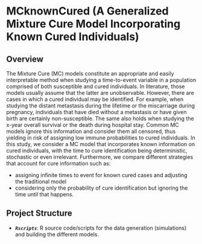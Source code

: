# MCknownCured (A Generalized Mixture Cure Model Incorporating Known Cured Individuals)

## Overview

The Mixture Cure (MC) models constitute an appropriate and easily interpretable method when studying a time-to-event variable in a population comprised of both susceptible and cured individuals.
In literature, those models usually assume that the latter are unobservable. However, there are cases in which a cured individual may be identified.
For example, when studying the distant metastasis during the lifetime or the miscarriage during pregnancy, individuals that have died without a metastasis or have given birth are certainly non-susceptible.
The same also holds when studying the x-year overall survival or the death during hospital stay. Common MC models ignore this information and consider them all censored, thus yielding in risk of assigning low immune probabilities to cured individuals.
In this study, we consider a MC model that incorporates known information on cured individuals, with the time to cure identification being deterministic, stochastic or even irrelevant.
Furthermore, we compare different strategies that account for cure information such as:
* assigning infinite times to event for known cured cases and adjusting the traditional model
* considering only the probability of cure identification but ignoring the time until that happens.

## Project Structure

- ***`Rscripts`***: R source code/scripts for the data generation (simulations) and building the different models.

